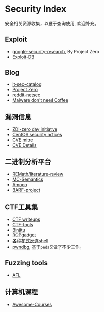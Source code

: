 # Security Index

安全相关资源收集，以便于查询使用, 欢迎补充。

## Exploit

* [google-security-research](https://code.google.com/p/google-security-research/issues/list?can=1&q=&sort=-id&colspec=ID%20Type%20Status%20Priority%20Milestone%20Owner%20Summary), By Project Zero
* [Exploit-DB](https://www.exploit-db.com/) 

## Blog

* [it-sec-catalog](https://code.google.com/p/it-sec-catalog/wiki/Exploitation)
* [Project Zero](http://googleprojectzero.blogspot.com/)
* [reddit-netsec](https://www.reddit.com/r/netsec/?count=25&after=t3_3abhl7)
* [Malware don't need Coffee](http://malware.dontneedcoffee.com/)

## 漏洞信息

* [ZDI-zero day initiative](http://zerodayinitiative.com/advisories/published/)
* [CentOS security notices](https://lwn.net/Alerts/CentOS/)
* [CVE mitre](https://cve.mitre.org/)
* [CVE Details](http://www.cvedetails.com/)

## 二进制分析平台

* [REMath/literature-review](https://github.com/REMath/literature_review)
* [MC-Semantics](https://github.com/trailofbits/mcsema)
* [Amoco](https://github.com/bdcht/amoco)
* [BARF-project](https://github.com/programa-stic/barf-project)

## CTF工具集

* [CTF writeups](https://github.com/ctfs)
* [CTF-tools](https://github.com/zardus/ctf-tools)
* [Binjitu](https://github.com/binjitsu/binjitsu)
* [ROPgadget](https://github.com/JonathanSalwan/ROPgadget)
* [各种花式反连shell](https://highon.coffee/blog/reverse-shell-cheat-sheet/)
* [pwndbg](https://github.com/zachriggle/pwndbg), 基于`peda`又做了不少工作。

## Fuzzing tools

* [AFL](http://lcamtuf.coredump.cx/afl/)

## 计算机课程

* [Awesome-Courses](https://github.com/prakhar1989/awesome-courses)
